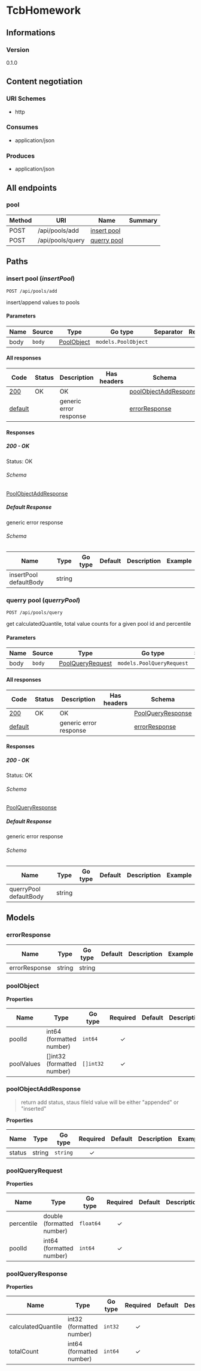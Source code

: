 # TcbHomework

## Informations

### Version

0.1.0

## Content negotiation

### URI Schemes

- http

### Consumes

- application/json

### Produces

- application/json

## All endpoints

### pool

| Method | URI              | Name                        | Summary |
| ------ | ---------------- | --------------------------- | ------- |
| POST   | /api/pools/add   | [insert pool](#insert-pool) |         |
| POST   | /api/pools/query | [querry pool](#querry-pool) |         |

## Paths

### <span id="insert-pool"></span> insert pool (_insertPool_)

```
POST /api/pools/add
```

insert/append values to pools

#### Parameters

| Name | Source | Type                       | Go type             | Separator | Required | Default | Description |
| ---- | ------ | -------------------------- | ------------------- | --------- | :------: | ------- | ----------- |
| body | `body` | [PoolObject](#pool-object) | `models.PoolObject` |           |          |         |             |

#### All responses

| Code                            | Status | Description            | Has headers | Schema                                             |
| ------------------------------- | ------ | ---------------------- | :---------: | -------------------------------------------------- |
| [200](#insert-pool-200)         | OK     | OK                     |             | [poolObjectAddResponse](#pool-object-add-response) |
| [default](#insert-pool-default) |        | generic error response |             | [errorResponse](#error-response)                   |

#### Responses

##### <span id="insert-pool-200"></span> 200 - OK

Status: OK

###### <span id="insert-pool-200-schema"></span> Schema

[PoolObjectAddResponse](#pool-object-add-response)

##### <span id="insert-pool-default"></span> Default Response

generic error response

###### <span id="insert-pool-default-schema"></span> Schema

| Name                   | Type   | Go type | Default | Description | Example |
| ---------------------- | ------ | ------- | ------- | ----------- | ------- |
| insertPool defaultBody | string |         |         |             |         |

### <span id="querry-pool"></span> querry pool (_querryPool_)

```
POST /api/pools/query
```

get calculatedQuantile, total value counts for a given pool id and percentile

#### Parameters

| Name | Source | Type                                    | Go type                   | Separator | Required | Default | Description |
| ---- | ------ | --------------------------------------- | ------------------------- | --------- | :------: | ------- | ----------- |
| body | `body` | [PoolQueryRequest](#pool-query-request) | `models.PoolQueryRequest` |           |          |         |             |

#### All responses

| Code                            | Status | Description            | Has headers | Schema                                    |
| ------------------------------- | ------ | ---------------------- | :---------: | ----------------------------------------- |
| [200](#querry-pool-200)         | OK     | OK                     |             | [PoolQueryResponse](#pool-query-response) |
| [default](#querry-pool-default) |        | generic error response |             | [errorResponse](#error-response)          |

#### Responses

##### <span id="querry-pool-200"></span> 200 - OK

Status: OK

###### <span id="querry-pool-200-schema"></span> Schema

[PoolQueryResponse](#pool-query-response)

##### <span id="querry-pool-default"></span> Default Response

generic error response

###### <span id="querry-pool-default-schema"></span> Schema

| Name                   | Type   | Go type | Default | Description | Example |
| ---------------------- | ------ | ------- | ------- | ----------- | ------- |
| querryPool defaultBody | string |         |         |             |         |

## Models

### <span id="error-response"></span> errorResponse

| Name          | Type   | Go type | Default | Description | Example |
| ------------- | ------ | ------- | ------- | ----------- | ------- |
| errorResponse | string | string  |         |             |         |

### <span id="pool-object"></span> poolObject

**Properties**

| Name       | Type                       | Go type   | Required | Default | Description | Example |
| ---------- | -------------------------- | --------- | :------: | ------- | ----------- | ------- |
| poolId     | int64 (formatted number)   | `int64`   |    ✓     |         |             |         |
| poolValues | []int32 (formatted number) | `[]int32` |    ✓     |         |             |         |

### <span id="pool-object-add-response"></span> poolObjectAddResponse

> return add status, staus fileld value will be either "appended" or "inserted"

**Properties**

| Name   | Type   | Go type  | Required | Default | Description | Example |
| ------ | ------ | -------- | :------: | ------- | ----------- | ------- |
| status | string | `string` |    ✓     |         |             |         |

### <span id="pool-query-request"></span> poolQueryRequest

**Properties**

| Name       | Type                      | Go type   | Required | Default | Description | Example |
| ---------- | ------------------------- | --------- | :------: | ------- | ----------- | ------- |
| percentile | double (formatted number) | `float64` |    ✓     |         |             |         |
| poolId     | int64 (formatted number)  | `int64`   |    ✓     |         |             |         |

### <span id="pool-query-response"></span> poolQueryResponse

**Properties**

| Name               | Type                     | Go type | Required | Default | Description | Example |
| ------------------ | ------------------------ | ------- | :------: | ------- | ----------- | ------- |
| calculatedQuantile | int32 (formatted number) | `int32` |    ✓     |         |             |         |
| totalCount         | int64 (formatted number) | `int64` |    ✓     |         |             |         |
